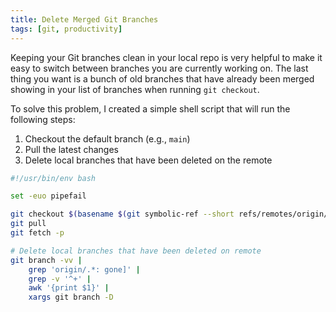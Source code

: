 ```yaml
---
title: Delete Merged Git Branches
tags: [git, productivity]
---
```


Keeping your Git branches clean in your local repo is very helpful to make
it easy to switch between branches you are currently working on. The last
thing you want is a bunch of old branches that have already been merged
showing in your list of branches when running `git checkout`.

To solve this problem, I created a simple shell script that will run the
following steps:

1. Checkout the default branch (e.g., `main`)
1. Pull the latest changes
1. Delete local branches that have been deleted on the remote

```bash showLineNumbers {10-14}
#!/usr/bin/env bash

set -euo pipefail

git checkout $(basename $(git symbolic-ref --short refs/remotes/origin/HEAD))
git pull
git fetch -p

# Delete local branches that have been deleted on remote
git branch -vv |
	grep 'origin/.*: gone]' |
	grep -v '^+' |
	awk '{print $1}' |
	xargs git branch -D
```
